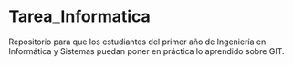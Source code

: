 # Tarea_Informatica
 Repositorio para que los estudiantes del primer año de Ingeniería en Informática y Sistemas puedan poner en práctica lo aprendido sobre GIT.
